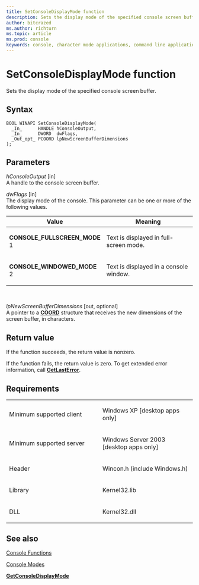 ```yaml
---
title: SetConsoleDisplayMode function
description: Sets the display mode of the specified console screen buffer.
author: bitcrazed
ms.author: richturn
ms.topic: article
ms.prod: console
keywords: console, character mode applications, command line applications, terminal applications, console api
---
```


# SetConsoleDisplayMode function


Sets the display mode of the specified console screen buffer.

Syntax
------

```ManagedCPlusPlus
BOOL WINAPI SetConsoleDisplayMode(
  _In_      HANDLE hConsoleOutput,
  _In_      DWORD  dwFlags,
  _Out_opt_ PCOORD lpNewScreenBufferDimensions
);
```

Parameters
----------

*hConsoleOutput* \[in\]  
A handle to the console screen buffer.

*dwFlags* \[in\]  
The display mode of the console. This parameter can be one or more of the following values.

<table>
<colgroup>
<col width="50%" />
<col width="50%" />
</colgroup>
<thead>
<tr class="header">
<th>Value</th>
<th>Meaning</th>
</tr>
</thead>
<tbody>
<tr class="odd">
<td><span id="CONSOLE_FULLSCREEN_MODE"></span><span id="console_fullscreen_mode"></span>
<strong>CONSOLE_FULLSCREEN_MODE</strong>
1</td>
<td><p>Text is displayed in full-screen mode.</p></td>
</tr>
<tr class="even">
<td><span id="CONSOLE_WINDOWED_MODE"></span><span id="console_windowed_mode"></span>
<strong>CONSOLE_WINDOWED_MODE</strong>
2</td>
<td><p>Text is displayed in a console window.</p></td>
</tr>
</tbody>
</table>

 

*lpNewScreenBufferDimensions* \[out, optional\]  
A pointer to a [**COORD**](coord-str.md) structure that receives the new dimensions of the screen buffer, in characters.

Return value
------------

If the function succeeds, the return value is nonzero.

If the function fails, the return value is zero. To get extended error information, call [**GetLastError**](https://msdn.microsoft.com/library/windows/desktop/ms679360).

Requirements
------------

<table>
<colgroup>
<col width="50%" />
<col width="50%" />
</colgroup>
<tbody>
<tr class="odd">
<td><p>Minimum supported client</p></td>
<td><p>Windows XP [desktop apps only]</p></td>
</tr>
<tr class="even">
<td><p>Minimum supported server</p></td>
<td><p>Windows Server 2003 [desktop apps only]</p></td>
</tr>
<tr class="odd">
<td><p>Header</p></td>
<td>Wincon.h (include Windows.h)</td>
</tr>
<tr class="even">
<td><p>Library</p></td>
<td>Kernel32.lib</td>
</tr>
<tr class="odd">
<td><p>DLL</p></td>
<td>Kernel32.dll</td>
</tr>
<tr class="even">
</tr>
<tr class="odd">
</tr>
<tr class="even">
</tr>
</tbody>
</table>

## <span id="see_also"></span>See also


[Console Functions](console-functions.md)

[Console Modes](console-modes.md)

[**GetConsoleDisplayMode**](getconsoledisplaymode.md)

 

 




